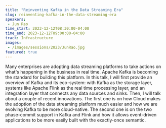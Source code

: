 ```yaml
---
title: "Reinventing Kafka in the Data Streaming Era"
slug: reinventing-kafka-in-the-data-streaming-era
speakers:
 - Jun Rao
time_start: 2023-12-12T08:30:00-04:00
time_end: 2023-12-12T09:00:00-04:00
track: Infrastructure
images:
 - /images/sessions/2023/JunRao.jpg
featured: true 
---
```


Many enterprises are adopting data streaming platforms to take actions on what's happening in the business in real time. Apache Kafka is becoming the standard for building this platform. In this talk, I will first provide an overview of Kafka and its eco-system: with Kafka as the storage layer, systems like Apache Flink as the real time processing layer, and an integration layer that connects any data sources and sinks. Then, I will talk about a couple of recent innovations. The first one is on how Cloud makes the adoption of the data streaming platform much easier and how we are evolving Kafka to be more cloud-native. The second one is on the two phase-commit support in Kafka and Flink and how it allows event-driven applications to be more easily built with the exactly-once semantic. 